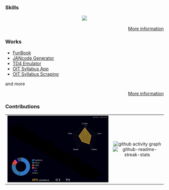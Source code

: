 ### Skills

<p align="center">
  <a href="https://github.com/yashikota?tab=repositories">
    <img src="https://skillicons.dev/icons?i=unreal,unity,c,cpp,rust,go,python,pytorch,js,ts,wasm,react,next,deno,vite,linux,vscode,neovim,git,github,arduino," />
  </a>
</p>

<p align="right">
  <a href="https://yashikota.com/about" alt="more information">
    More information
  </a>
</p>

### Works

- [FunBook](https://funbook.pages.dev)
- [JANcode Generator](https://github.com/yashikota/jancode)
- [TD4 Emulator](https://github.com/yashikota/td4-py)
- [OIT Syllabus App](https://github.com/oit-tools/syllabus-frontend)
- [OIT Syllabus Scraping](https://github.com/oit-tools/syllabus-scraping)

and more

<p align="right">
  <a href="https://yashikota.com/projects" alt="more information">
    More information
  </a>
</p>

### Contributions

<table align="center">
  <tr>
    <td>
      <img src="profile-3d-contrib/profile-night-rainbow.svg" alt="profile-3d">
    </td>
    <td align="center">
      <img src="https://github-readme-activity-graph.cyclic.app/graph?username=yashikota&hide_border=true&theme=react-dark" alt="github activity graph" width="90%">
      <img src="https://github-readme-streak-stats.herokuapp.com?user=yashikota&theme=github-dark&hide_border=true&date_format=%5BY.%5Dn.j&sideNums=777777&background=00000000&border=777777&stroke=777777&ring=777777&fire=777777&currStreakNum=777777&currStreakLabel=777777&sideLabels=777777&dates=777777" alt="github-readme-streak-stats" width="80%">
    </td>
  </tr>
</table>
